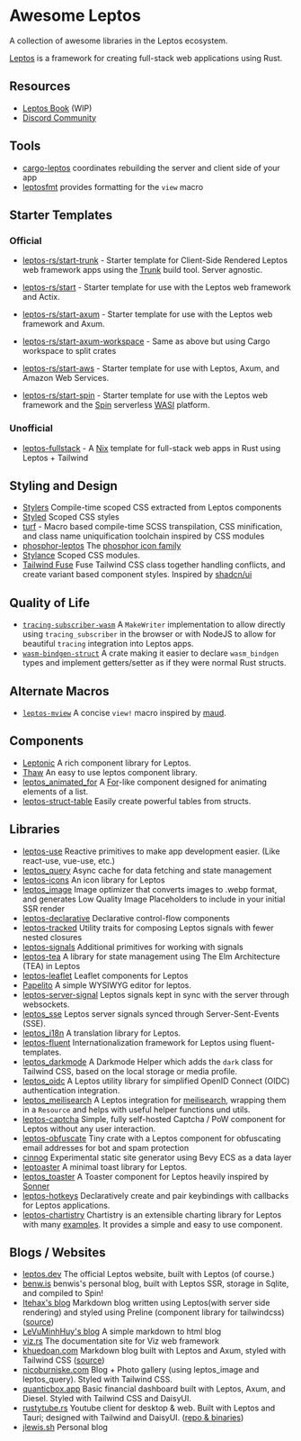 # Awesome Leptos
A collection of awesome libraries in the Leptos ecosystem.

[Leptos](https://github.com/leptos-rs/leptos) is a framework for creating full-stack web applications using Rust.

## Resources
- [Leptos Book](https://github.com/leptos-rs/leptos/tree/main/docs/book) (WIP)
- [Discord Community](https://discord.gg/YdRAhS7eQB)

## Tools
- [cargo-leptos](https://github.com/leptos-rs/cargo-leptos) coordinates rebuilding the server and client side of your app
- [leptosfmt](https://github.com/bram209/leptosfmt) provides formatting for the `view` macro

## Starter Templates

### Official

- [leptos-rs/start-trunk](https://github.com/leptos-rs/start-trunk) - Starter template for Client-Side Rendered Leptos web framework apps using the [Trunk](https://trunkrs.dev/) build tool. Server agnostic.

 - [leptos-rs/start](https://github.com/leptos-rs/start) - Starter template for use with the Leptos web framework and Actix.

 - [leptos-rs/start-axum](https://github.com/leptos-rs/start-axum) - Starter template for use with the Leptos web framework and Axum.
 - [leptos-rs/start-axum-workspace](https://github.com/leptos-rs/start-axum-workspace) - Same as above but using Cargo workspace to split crates

 - [leptos-rs/start-aws](https://github.com/leptos-rs/start-aws) -  Starter template for use with Leptos, Axum, and Amazon Web Services.

 - [leptos-rs/start-spin](https://github.com/leptos-rs/start-spin) - Starter template for use with the Leptos web framework and the [Spin](https://www.fermyon.com/spin) serverless [WASI](https://wasi.dev/) platform.

### Unofficial

- [leptos-fullstack](https://github.com/srid/leptos-fullstack) - A [Nix](https://nixos.org/) template for full-stack web apps in Rust using Leptos + Tailwind

## Styling and Design
- [Stylers](https://github.com/abishekatp/stylers) Compile-time scoped CSS extracted from Leptos components
- [Styled](https://github.com/eboody/styled) Scoped CSS styles
- [turf](https://github.com/myFavShrimp/turf) - Macro based compile-time SCSS transpilation, CSS minification, and class name uniquification toolchain inspired by CSS modules
- [phosphor-leptos](https://github.com/SorenHolstHansen/phosphor-leptos) The [phosphor icon family](https://phosphoricons.com/)
- [Stylance](https://github.com/basro/stylance-rs) Scoped CSS modules.
- [Tailwind Fuse](https://github.com/gaucho-labs/tailwind-fuse) Fuse Tailwind CSS class together handling conflicts, and create variant based component styles. Inspired by [shadcn/ui](https://ui.shadcn.com/)

## Quality of Life
- [`tracing-subscriber-wasm`](https://crates.io/crates/tracing-subscriber-wasm) A `MakeWriter` implementation to allow directly using `tracing_subscriber` in the browser or with NodeJS to allow for beautiful `tracing` integration into Leptos apps.
- [`wasm-bindgen-struct`](https://crates.io/crates/wasm-bindgen-struct) A crate making it easier to declare `wasm_bindgen` types and implement getters/setter as if they were normal Rust structs.

## Alternate Macros
- [`leptos-mview`](https://github.com/blorbb/leptos-mview) A concise `view!` macro inspired by [maud](https://maud.lambda.xyz/).

## Components
- [Leptonic](https://leptonic.dev/) A rich component library for Leptos.
- [Thaw](https://github.com/thaw-ui/thaw) An easy to use leptos component library.
- [leptos_animated_for](https://github.com/brofrain/leptos-animated-for) A [For](https://docs.rs/leptos/latest/leptos/fn.For.html)-like component designed for animating elements of a list.
- [leptos-struct-table](https://github.com/Synphonyte/leptos-struct-table) Easily create powerful tables from structs.

## Libraries
- [leptos-use](https://leptos-use.rs/) Reactive primitives to make app development easier. (Like react-use, vue-use, etc.)
- [leptos_query](https://github.com/gaucho-labs/leptos-query) Async cache for data fetching and state management
- [leptos-icons](https://github.com/Carlosted/leptos-icons) An icon library for Leptos
- [leptos_image](https://github.com/gaucho-labs/leptos-image) Image optimizer that converts images to .webp format, and generates Low Quality Image Placeholders  to include in your initial SSR render
- [leptos-declarative](https://github.com/jquesada2016/leptos-declarative) Declarative control-flow components
- [leptos-tracked](https://docs.rs/leptos-tracked/latest/leptos_tracked/) Utility traits for composing Leptos signals with fewer nested closures
- [leptos-signals](https://github.com/akesson/leptos-signals) Additional primitives for working with signals
- [leptos-tea](https://github.com/jquesada2016/leptos-tea) A library for state management using The Elm Architecture (TEA) in Leptos
- [leptos-leaflet](https://github.com/headless-studio/leptos-leaflet) Leaflet components for Leptos
- [Papelito](https://github.com/msmaiaa/papelito) A simple WYSIWYG editor for leptos.
- [leptos-server-signal](https://github.com/tqwewe/leptos_server_signal) Leptos signals kept in sync with the server through websockets.
- [leptos_sse](https://github.com/messense/leptos_sse) Leptos server signals synced through Server-Sent-Events (SSE).
- [leptos_i18n](https://github.com/Baptistemontan/leptos_i18n) A translation library for Leptos.
- [leptos-fluent](https://github.com/mondeja/leptos-fluent) Internationalization framework for Leptos using fluent-templates.
- [leptos_darkmode](https://gitlab.com/kerkmann/leptos_darkmode) A Darkmode Helper which adds the `dark` class for Tailwind CSS, based on the local storage or media profile.
- [leptos_oidc](https://gitlab.com/kerkmann/leptos_oidc) A Leptos utility library for simplified OpenID Connect (OIDC) authentication integration.
- [leptos_meilisearch](https://gitlab.com/kerkmann/leptos_meilisearch) A Leptos integration for [meilisearch](https://www.meilisearch.com/), wrapping them in a `Resource` and helps with useful helper functions und utils.
- [leptos-captcha](https://github.com/sebadob/leptos-captcha) Simple, fully self-hosted Captcha / PoW component for Leptos without any user interaction.
- [leptos-obfuscate](https://github.com/sebadob/leptos-obfuscate) Tiny crate with a Leptos component for obfuscating email addresses for bot and spam protection
- [cinnog](https://github.com/NiklasEi/cinnog) Experimental static site generator using Bevy ECS as a data layer
- [leptoaster](https://github.com/KiaShakiba/leptoaster) A minimal toast library for Leptos.
- [leptos_toaster](https://github.com/SorenHolstHansen/leptos_toaster) A Toaster component for Leptos heavily inspired by [Sonner](https://github.com/emilkowalski/sonner)
- [leptos-hotkeys](https://github.com/gaucho-labs/leptos-hotkeys) Declaratively create and pair keybindings with callbacks for Leptos applications.
- [leptos-chartistry](https://github.com/feral-dot-io/leptos-chartistry) Chartistry is an extensible charting library for Leptos with many [examples](https://feral-dot-io.github.io/leptos-chartistry/examples.html). It provides a simple and easy to use <Chart> component.

## Blogs / Websites
- [leptos.dev](https://leptos.dev) The official Leptos website, built with Leptos (of course.)
- [benw.is](http://benw.is) benwis's personal blog, built with Leptos SSR, storage in Sqlite, and compiled to Spin!
- [Itehax's blog](https://itehax.com) Markdown blog written using Leptos(with server side rendering) and styled using Preline (component library for tailwindcss) ([source](https://github.com/itehax/rust-blog))
- [LeVuMinhHuy's blog](https://github.com/LeVuMinhHuy/blog) A simple markdown to html blog
- [viz.rs](https://viz.rs/) The documentation site for Viz web framework
- [khuedoan.com](https://khuedoan.com) Markdown blog built with Leptos and Axum, styled with Tailwind CSS ([source](https://github.com/khuedoan/blog))
- [nicoburniske.com](https://nicoburniske.com) Blog + Photo gallery (using leptos_image and leptos_query). Styled with Tailwind CSS.
- [quanticbox.app](https://quanticbox.app) Basic financial dashboard built with Leptos, Axum, and Diesel. Styled with Tailwind CSS and DaisyUI.
- [rustytube.rs](https://rustytube.rs) Youtube client for desktop & web. Built with Leptos and Tauri; designed with Tailwind and DaisyUI. ([repo & binaries](https://github.com/opensourcecheemsburgers/RustyTube))
-  [jlewis.sh](https://jlewis.sh/) Personal blog
